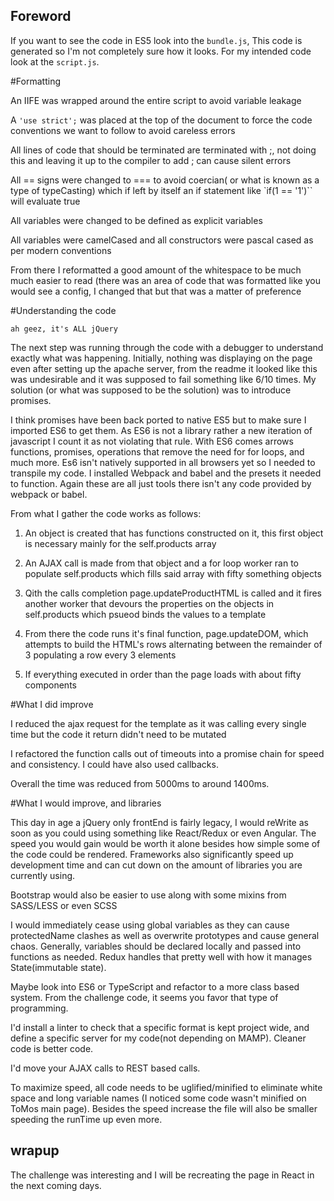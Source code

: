 ## Foreword

If you want to see the code in ES5 look into the `bundle.js`, This code is generated so I'm not completely sure how it looks. For my intended code look at the `script.js`.

#Formatting

An IIFE was wrapped around the entire script to avoid variable leakage

A `'use strict';` was placed at the top of the document to force the code conventions we want to follow to avoid careless errors

All lines of code that should be terminated are terminated with ;, not doing this and leaving it up to the compiler to add ; can cause silent errors

All == signs were changed to === to avoid coercian( or what is known as a type of typeCasting) which if left by itself an if statement like `if(1 == '1')`` will evaluate
true

All variables were changed to be defined as explicit variables

All variables were camelCased and all constructors were pascal cased as per modern conventions

From there I reformatted a good amount of the whitespace to be much much easier to read
(there was an area of code that was formatted like you would see a config, I changed that but that was a matter of preference

#Understanding the code

`ah geez, it's ALL jQuery`

The next step was running through the code with a debugger to understand exactly what was happening. Initially, nothing was displaying on the page even after setting up the apache server,
from the readme it looked like this was undesirable and it was supposed to fail something like 6/10 times. My solution (or what was supposed to be the solution) was to introduce promises.

I think promises have been back ported to native ES5 but to make sure I imported ES6 to get them. As ES6 is not a library rather a new iteration of javascript I count it as not violating that rule. With ES6 comes arrows functions, promises, operations that remove the need for for loops, and much more.
Es6 isn't natively supported in all browsers yet so I needed to transpile my code. I installed Webpack and babel and the presets it needed to function. Again these are all just tools there isn't any code provided by
 webpack or babel.

 From what I gather the code works as follows:

 1. An object is created that has functions constructed on it, this first object is necessary mainly for the self.products array

 2. An AJAX call is made from that object and a for loop worker ran to populate self.products which fills said array with fifty something objects

 3. Qith the calls completion page.updateProductHTML is called and it fires another worker that devours the properties on the objects in self.products which psueod binds the values to a template

 4. From there the code runs it's final function, page.updateDOM, which attempts to build the HTML's rows alternating between the remainder of 3 populating a row every 3 elements

 5. If everything executed in order than the page loads with about fifty components

 #What I did improve

 I reduced the ajax request for the template as it was calling every single time but the code it return didn't need to be mutated

 I refactored the function calls out of timeouts into a promise chain for speed and consistency. I could have also used callbacks.

 Overall the time was reduced from 5000ms to around 1400ms.

 #What I would improve, and libraries

 This day in age a jQuery only frontEnd is fairly legacy, I would reWrite as soon as you could using something like React/Redux or even Angular.
 The speed you would gain would be worth it alone besides how simple some of the code could be rendered. Frameworks also significantly speed up development time and can cut down on the amount of libraries you are currently using.

 Bootstrap would also be easier to use along with some mixins from SASS/LESS or even SCSS

 I would immediately cease using global variables as they can cause protectedName clashes as well as overwrite prototypes and cause general chaos.
 Generally, variables should be declared locally and passed into functions as needed. Redux handles that pretty well with how it manages State(immutable state).

 Maybe look into ES6 or TypeScript and refactor to a more class based system. From the challenge code, it seems you favor that type of programming.

 I'd install a linter to check that a specific format is kept project wide, and define a specific server for my code(not depending on MAMP). Cleaner code is better code.

 I'd move your AJAX calls to REST based calls.

 To maximize speed, all code needs to be uglified/minified to eliminate white space and long variable names (I noticed some code wasn't minified on ToMos main page). Besides the speed increase the file will also be smaller speeding the runTime up even more.

  ## wrapup
 The challenge was interesting and I will be recreating the page in React in the next coming days.
